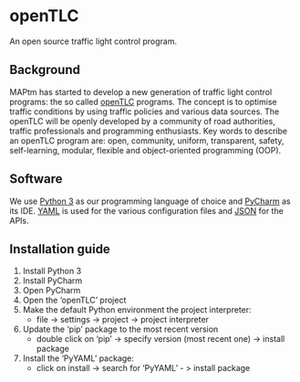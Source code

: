 # openTLC
An open source traffic light control program.

## Background
MAPtm has started to develop a new generation of traffic light control programs: the so called 
[openTLC](https://demo.maptm.nl/opentlc) programs. The concept is to optimise traffic conditions by using traffic 
policies and various data sources. The openTLC will be openly developed by a community of road authorities, traffic 
professionals and programming enthusiasts. Key words to describe an openTLC program are: open, community, uniform, 
transparent, safety, self-learning, modular, flexible and object-oriented programming (OOP).

## Software
We use [Python 3](https://www.python.org/) as our programming language of choice and 
[PyCharm](https://www.jetbrains.com/pycharm/) as its IDE. [YAML](http://www.yaml.org/start.html) is used for the 
various configuration files and [JSON](http://www.json.org/) for the APIs.

## Installation guide 
1. Install Python 3
2. Install PyCharm
3. Open PyCharm
4. Open the ‘openTLC’ project
5. Make the default Python environment the project interpreter:
   * file -> settings -> project -> project interpreter
6. Update the ‘pip’ package to the most recent version
   * double click on ‘pip’ -> specify version (most recent one) -> install package
7. Install the ‘PyYAML’ package:
   * click on install -> search for ‘PyYAML’ - > install package
